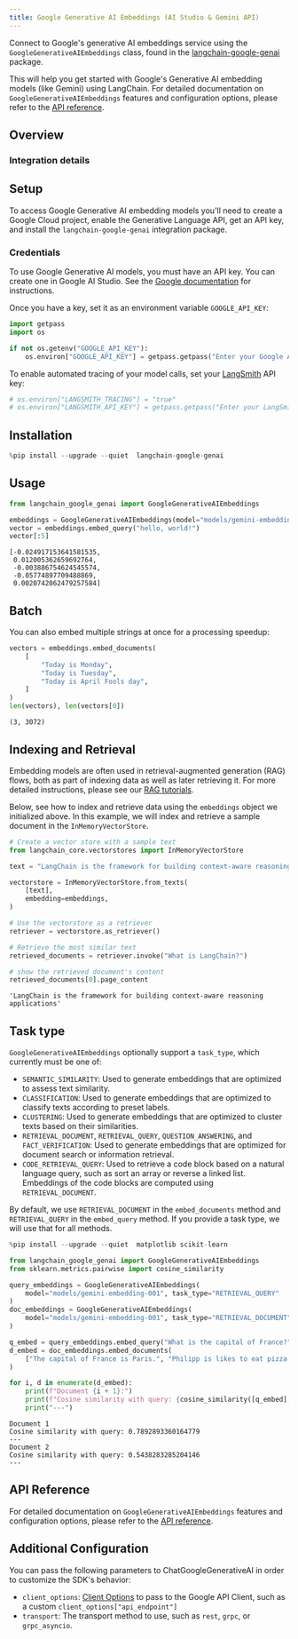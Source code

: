 ```yaml
---
title: Google Generative AI Embeddings (AI Studio & Gemini API)
---
```


Connect to Google's generative AI embeddings service using the `GoogleGenerativeAIEmbeddings` class, found in the [langchain-google-genai](https://pypi.org/project/langchain-google-genai/) package.

This will help you get started with Google's Generative AI embedding models (like Gemini) using LangChain. For detailed documentation on `GoogleGenerativeAIEmbeddings` features and configuration options, please refer to the [API reference](https://python.langchain.com/v0.2/api_reference/google_genai/embeddings/langchain_google_genai.embeddings.GoogleGenerativeAIEmbeddings.html).

## Overview
### Integration details

<ItemTable category="text_embedding" item="Google Gemini" />

## Setup

To access Google Generative AI embedding models you'll need to create a Google Cloud project, enable the Generative Language API, get an API key, and install the `langchain-google-genai` integration package.

### Credentials

To use Google Generative AI models, you must have an API key. You can create one in Google AI Studio. See the [Google documentation](https://ai.google.dev/gemini-api/docs/api-key) for instructions.

Once you have a key, set it as an environment variable `GOOGLE_API_KEY`:



```python
import getpass
import os

if not os.getenv("GOOGLE_API_KEY"):
    os.environ["GOOGLE_API_KEY"] = getpass.getpass("Enter your Google API key: ")
```

To enable automated tracing of your model calls, set your [LangSmith](https://docs.smith.langchain.com/) API key:


```python
# os.environ["LANGSMITH_TRACING"] = "true"
# os.environ["LANGSMITH_API_KEY"] = getpass.getpass("Enter your LangSmith API key: ")
```

## Installation


```python
%pip install --upgrade --quiet  langchain-google-genai
```

## Usage


```python
from langchain_google_genai import GoogleGenerativeAIEmbeddings

embeddings = GoogleGenerativeAIEmbeddings(model="models/gemini-embedding-001")
vector = embeddings.embed_query("hello, world!")
vector[:5]
```



```output
[-0.024917153641581535,
 0.012005362659692764,
 -0.003886754624545574,
 -0.05774897709488869,
 0.0020742062479257584]
```


## Batch

You can also embed multiple strings at once for a processing speedup:


```python
vectors = embeddings.embed_documents(
    [
        "Today is Monday",
        "Today is Tuesday",
        "Today is April Fools day",
    ]
)
len(vectors), len(vectors[0])
```



```output
(3, 3072)
```


## Indexing and Retrieval

Embedding models are often used in retrieval-augmented generation (RAG) flows, both as part of indexing data as well as later retrieving it. For more detailed instructions, please see our [RAG tutorials](/oss/tutorials/rag).

Below, see how to index and retrieve data using the `embeddings` object we initialized above. In this example, we will index and retrieve a sample document in the `InMemoryVectorStore`.


```python
# Create a vector store with a sample text
from langchain_core.vectorstores import InMemoryVectorStore

text = "LangChain is the framework for building context-aware reasoning applications"

vectorstore = InMemoryVectorStore.from_texts(
    [text],
    embedding=embeddings,
)

# Use the vectorstore as a retriever
retriever = vectorstore.as_retriever()

# Retrieve the most similar text
retrieved_documents = retriever.invoke("What is LangChain?")

# show the retrieved document's content
retrieved_documents[0].page_content
```



```output
'LangChain is the framework for building context-aware reasoning applications'
```


## Task type
`GoogleGenerativeAIEmbeddings` optionally support a `task_type`, which currently must be one of:

- `SEMANTIC_SIMILARITY`: Used to generate embeddings that are optimized to assess text similarity.
- `CLASSIFICATION`: Used to generate embeddings that are optimized to classify texts according to preset labels.
- `CLUSTERING`: Used to generate embeddings that are optimized to cluster texts based on their similarities.
- `RETRIEVAL_DOCUMENT`, `RETRIEVAL_QUERY`, `QUESTION_ANSWERING`, and `FACT_VERIFICATION`: Used to generate embeddings that are optimized for document search or information retrieval.
- `CODE_RETRIEVAL_QUERY`: Used to retrieve a code block based on a natural language query, such as sort an array or reverse a linked list. Embeddings of the code blocks are computed using `RETRIEVAL_DOCUMENT`.

By default, we use `RETRIEVAL_DOCUMENT` in the `embed_documents` method and `RETRIEVAL_QUERY` in the `embed_query` method. If you provide a task type, we will use that for all methods.


```python
%pip install --upgrade --quiet  matplotlib scikit-learn
```


```python
from langchain_google_genai import GoogleGenerativeAIEmbeddings
from sklearn.metrics.pairwise import cosine_similarity

query_embeddings = GoogleGenerativeAIEmbeddings(
    model="models/gemini-embedding-001", task_type="RETRIEVAL_QUERY"
)
doc_embeddings = GoogleGenerativeAIEmbeddings(
    model="models/gemini-embedding-001", task_type="RETRIEVAL_DOCUMENT"
)

q_embed = query_embeddings.embed_query("What is the capital of France?")
d_embed = doc_embeddings.embed_documents(
    ["The capital of France is Paris.", "Philipp is likes to eat pizza."]
)

for i, d in enumerate(d_embed):
    print(f"Document {i + 1}:")
    print(f"Cosine similarity with query: {cosine_similarity([q_embed], [d])[0][0]}")
    print("---")
```
```output
Document 1
Cosine similarity with query: 0.7892893360164779
---
Document 2
Cosine similarity with query: 0.5438283285204146
---
```
## API Reference

For detailed documentation on `GoogleGenerativeAIEmbeddings` features and configuration options, please refer to the [API reference](https://python.langchain.com/api_reference/google_genai/embeddings/langchain_google_genai.embeddings.GoogleGenerativeAIEmbeddings.html).


## Additional Configuration

You can pass the following parameters to ChatGoogleGenerativeAI in order to customize the SDK's behavior:

- `client_options`: [Client Options](https://googleapis.dev/python/google-api-core/latest/client_options.html#module-google.api_core.client_options) to pass to the Google API Client, such as a custom `client_options["api_endpoint"]`
- `transport`: The transport method to use, such as `rest`, `grpc`, or `grpc_asyncio`.
